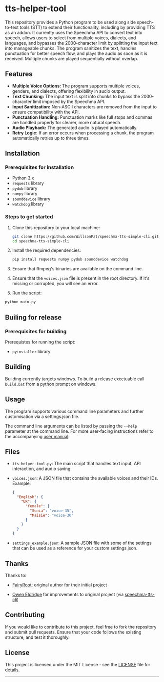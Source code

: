 # tts-helper-tool

This repository provides a Python program to be used along side speech-to-text tools (STT) to extend their functionality, including by providing TTS as an addon. It currenlty uses the Speechma API to convert text into speech, allows users to select from multiple voices, dialects, and languages, and bypasses the 2000-character limit by splitting the input text into manageable chunks. The program sanitizes the text, handles punctuation for better speech flow, and plays the audio as soon as it is received. Multiple chunks are played sequentially without overlap.

## Features

- **Multiple Voice Options:** The program supports multiple voices, genders, and dialects, offering flexibility in audio output.
- **Text Chunking:** The input text is split into chunks to bypass the 2000-character limit imposed by the Speechma API.
- **Input Sanitization:** Non-ASCII characters are removed from the input to ensure compatibility with the API.
- **Punctuation Handling:** Punctuation marks like full stops and commas are handled properly for clearer, more natural speech.
- **Audio Playback:** The generated audio is played automatically.
- **Retry Logic:** If an error occurs when processing a chunk, the program automatically retries up to three times.

## Installation

### Prerequisites for installation

- Python 3.x
- `requests` library
- `pydub` library
- `numpy` library
- `sounddevice` library
- `watchdog` library

### Steps to get started

1. Clone this repository to your local machine:

   ```bash
   git clone https://github.com/WillsonPat/speechma-tts-simple-cli.git
   cd speechma-tts-simple-cli
   ```

1. Install the required dependencies:

   ```bash
   pip install requests numpy pydub sounddevice watchdog
   ```

1. Ensure that ffmpeg's binaries are available on the command line.

1. Ensure that the `voices.json` file is present in the root directory. If it's missing or corrupted, you will see an error.

1. Run the script:

  ```bash
  python main.py
  ```

## Builing for release

### Prerequisites for building

Prerequistes for running the script:

- `pyinstaller` library

## Building

Building currently targets windows.
To build a release exectuable call `build.bat` from a python prompt on windows.

## Usage

The program supports various command line parameters and further customisation via a settings.json file.

The command line arguments can be listed by passing the `--help` parameter at the command line. For more user-facing instructions refer to the accompanying [user manual](UserManual.md).

## Files

- `tts-helper-tool.py`: The main script that handles text input, API interaction, and audio saving.
- `voices.json`: A JSON file that contains the available voices and their IDs. Example:

  ```json
  {
    "English": {
      "UK": {
        "female": {
          "Sonia": "voice-35",
          "Maisie": "voice-30"
        }
      }
    }
  }
  ```

- `settings_example.json`: A sample JSON file with some of the settings that can be used as a reference for your custom settings.json.

## Thanks

Thanks to:

- [FairyRoot](https://github.com/fairy-root): original author for their initial project

- [Owen Eldridge](https://github.com/oweneldridge) for improvements to original project (via [speechma-tts-cli](https://github.com/oweneldridge/))

## Contributing

If you would like to contribute to this project, feel free to fork the repository and submit pull requests. Ensure that your code follows the existing structure, and test it thoroughly.

## License

This project is licensed under the MIT License - see the [LICENSE](LICENSE) file for details.

---
